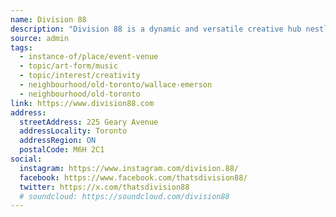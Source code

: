 ```yaml
---
name: Division 88
description: "Division 88 is a dynamic and versatile creative hub nestled in the trendy Geary Strip, offering fully customizable sets for artists, musicians, podcasters, and creatives of all kinds. From live music events to quirky themed gatherings, it's the space where imagination thrives and anything can happen."
source: admin
tags:
  - instance-of/place/event-venue
  - topic/art-form/music
  - topic/interest/creativity
  - neighbourhood/old-toronto/wallace-emerson
  - neighbourhood/old-toronto
link: https://www.division88.com
address:
  streetAddress: 225 Geary Avenue
  addressLocality: Toronto
  addressRegion: ON
  postalCode: M6H 2C1
social:
  instagram: https://www.instagram.com/division.88/
  facebook: https://www.facebook.com/thatsdivision88/
  twitter: https://x.com/thatsdivision88
  # soundcloud: https://soundcloud.com/division88
---
```


